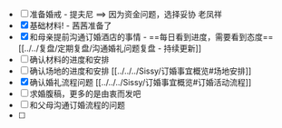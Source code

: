 
- [ ] 准备婚戒 - 提夫尼  ==> 因为资金问题，选择妥协 老凤祥
- [x] 基础材料! - 茜茜准备了
- [x] 和母亲提前沟通订婚酒店的事情 - ==每日看到进度，需要看到态度== [[../../复盘/定期复盘/沟通婚礼问题复盘 - 持续更新]]
- [ ] 确认材料的进度和安排
- [ ] 确认场地的进度和安排 [[../../../Sissy/订婚事宜概览#场地安排]]
- [x] 确认婚礼流程问题 [[../../../Sissy/订婚事宜概览#订婚活动流程]]
- [ ] 求婚腹稿，更多的是由衷而发吧
- [ ] 和父母沟通订婚流程的问题
- [ ] 